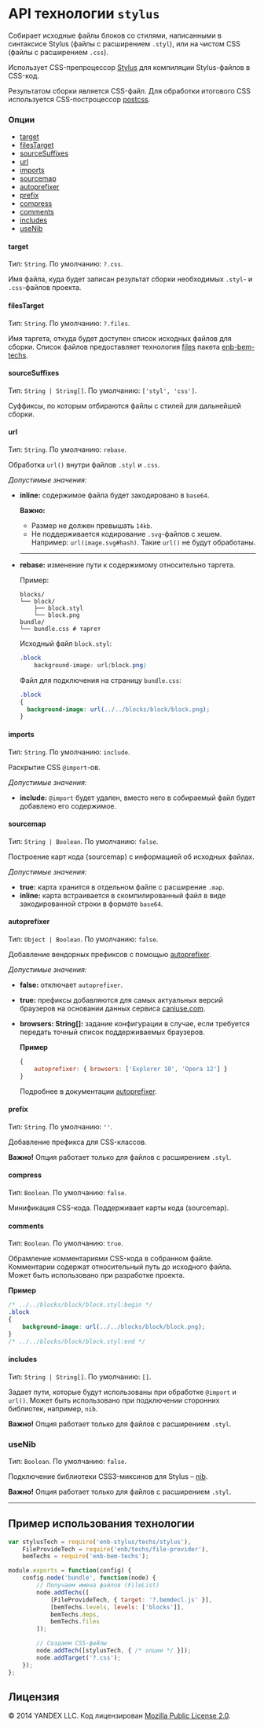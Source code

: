 # API технологии `stylus`

Собирает исходные файлы блоков со стилями, написанными в синтаксисе Stylus (файлы с расширением `.styl`), или на чистом CSS (файлы с расширением `.css`).

Использует CSS-препроцессор [Stylus](https://github.com/stylus/stylus) для компиляции Stylus-файлов в CSS-код.

Результатом сборки является CSS-файл. Для обработки итогового CSS используется CSS-построцессор [postcss](https://github.com/postcss/postcss).

### Опции

* [target](#target)
* [filesTarget](#filestarget)
* [sourceSuffixes](#sourcesuffixes)
* [url](#url)
* [imports](#imports)
* [sourcemap](#sourcemap)
* [autoprefixer](#autoprefixer)
* [prefix](#prefix)
* [compress](#compress)
* [comments](#comments)
* [includes](#includes)
* [useNib](#usenib)

#### target

Тип: `String`. По умолчанию: `?.css`.

Имя файла, куда будет записан результат сборки необходимых `.styl`- и `.css`-файлов проекта.

#### filesTarget

Тип: `String`. По умолчанию: `?.files`.

Имя таргета, откуда будет доступен список исходных файлов для сборки. Список файлов предоставляет технология [files](https://github.com/enb-bem/enb-bem-techs/blob/master/docs/api.ru.md#files) пакета [enb-bem-techs](https://github.com/enb-bem/enb-bem-techs/blob/master/README.md).

#### sourceSuffixes

Тип: `String | String[]`. По умолчанию: `['styl', 'css']`.

Суффиксы, по которым отбираются файлы с стилей для дальнейшей сборки.

#### url

Тип: `String`. По умолчанию: `rebase`.

Oбработка `url()` внутри файлов `.styl` и `.css`.

*Допустимые значения:*

- **inline:** содержимое файла будет закодировано в `base64`.

    **Важно:**

    - Размер не должен превышать `14kb`.
    - Не поддерживается кодирование `.svg`-файлов с хешем. Например: `url(image.svg#hash)`. Такие `url()` не будут обработаны.

    --------------------------------------

- **rebase:** изменение пути к содержимому относительно таргета.

  Пример:

  ```
  blocks/
  └── block/
      ├── block.styl
      └── block.png
  bundle/
  └── bundle.css # таргет
  ```

  Исходный файл `block.styl`:

  ```css
  .block
      background-image: url(block.png)
  ```

  Файл для подключения на страницу `bundle.css`:

  ```css
  .block
  {
    background-image: url(../../blocks/block/block.png);
  }
  ```

#### imports

Тип: `String`. По умолчанию: `include`.

Раскрытие CSS `@import`-ов.

*Допустимые значения:*

- **include:** `@import` будет удален, вместо него в собираемый файл будет добавлено его содержимое.

#### sourcemap

Тип: `String | Boolean`. По умолчанию: `false`.

Построение карт кода (sourcemap) с информацией об исходных файлах.

*Допустимые значения:*

- **true:** карта хранится в отдельном файле с расширение `.map`.  
- **inline:** карта встраивается в скомпилированный файл в виде закодированной строки в формате `base64`.  

#### autoprefixer

Тип: `Object | Boolean`. По умолчанию: `false`.

Добавление вендорных префиксов с помощью [autoprefixer](https://github.com/postcss/autoprefixer).

*Допустимые значения:*

- **false:** отключает `autoprefixer`.
- **true:** префиксы добавляются для самых актуальных версий браузеров на основании данных сервиса [caniuse.com](http://caniuse.com).
- **browsers: String[]:** задание конфигурации в случае, если требуется передать точный список поддерживаемых браузеров.

  **Пример**

  ```js
  {
      autoprefixer: { browsers: ['Explorer 10', 'Opera 12'] }
  }
  ```

  Подробнее в документации [autoprefixer](https://github.com/postcss/autoprefixer#browsers).

#### prefix

Тип: `String`. По умолчанию: `''`.

Добавление префикса для CSS-классов.

**Важно!** Опция работает только для файлов с расширением `.styl`.

#### compress

Тип: `Boolean`. По умолчанию: `false`.

Минификация CSS-кода. Поддерживает карты кода (sourcemap).

#### comments

Тип: `Boolean`. По умолчанию: `true`.

Обрамление комментариями CSS-кода в собранном файле. Комментарии cодержат относительный путь до исходного файла. Может быть использовано при разработке проекта.

**Пример**

```css
/* ../../blocks/block/block.styl:begin */
.block
{
    background-image: url(../../blocks/block/block.png);
}
/* ../../blocks/block/block.styl:end */
```

#### includes

Тип: `String | String[]`. По умолчанию: `[]`.

Задает пути, которые будут использованы при обработке `@import` и `url()`.
Может быть использовано при подключении сторонних библиотек, например, `nib`.

**Важно!** Опция работает только для файлов с расширением `.styl`.

### useNib

Тип: `Boolean`. По умолчанию: `false`.

Подключение библиотеки CSS3-миксинов для Stylus – [nib](https://github.com/tj/nib).

**Важно!** Опция работает только для файлов с расширением `.styl`.

--------------------------------------

## Пример использования технологии

```js
var stylusTech = require('enb-stylus/techs/stylus'),
    FileProvideTech = require('enb/techs/file-provider'),
    bemTechs = require('enb-bem-techs');

module.exports = function(config) {
    config.node('bundle', function(node) {
        // Получаем имена файлов (FileList)
        node.addTechs([
            [FileProvideTech, { target: '?.bemdecl.js' }],
            [bemTechs.levels, levels: ['blocks']],
            bemTechs.deps,
            bemTechs.files
        ]);

        // Создаем CSS-файлы
        node.addTech([stylusTech, { /* опции */ }]);
        node.addTarget('?.css');
    });
};
```

Лицензия
--------

© 2014 YANDEX LLC. Код лицензирован [Mozilla Public License 2.0](LICENSE.txt).
